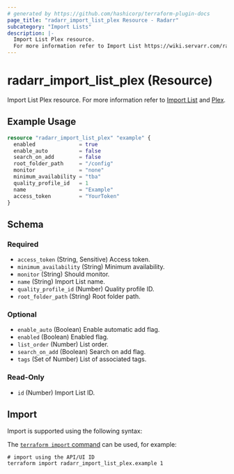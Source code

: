 ```yaml
---
# generated by https://github.com/hashicorp/terraform-plugin-docs
page_title: "radarr_import_list_plex Resource - Radarr"
subcategory: "Import Lists"
description: |-
  Import List Plex resource.
  For more information refer to Import List https://wiki.servarr.com/radarr/settings#import-lists and Plex https://wiki.servarr.com/radarr/supported#pleximport.
---
```


# radarr_import_list_plex (Resource)

<!-- subcategory:Import Lists -->
Import List Plex resource.
For more information refer to [Import List](https://wiki.servarr.com/radarr/settings#import-lists) and [Plex](https://wiki.servarr.com/radarr/supported#pleximport).

## Example Usage

```terraform
resource "radarr_import_list_plex" "example" {
  enabled              = true
  enable_auto          = false
  search_on_add        = false
  root_folder_path     = "/config"
  monitor              = "none"
  minimum_availability = "tba"
  quality_profile_id   = 1
  name                 = "Example"
  access_token         = "YourToken"
}
```

<!-- schema generated by tfplugindocs -->
## Schema

### Required

- `access_token` (String, Sensitive) Access token.
- `minimum_availability` (String) Minimum availability.
- `monitor` (String) Should monitor.
- `name` (String) Import List name.
- `quality_profile_id` (Number) Quality profile ID.
- `root_folder_path` (String) Root folder path.

### Optional

- `enable_auto` (Boolean) Enable automatic add flag.
- `enabled` (Boolean) Enabled flag.
- `list_order` (Number) List order.
- `search_on_add` (Boolean) Search on add flag.
- `tags` (Set of Number) List of associated tags.

### Read-Only

- `id` (Number) Import List ID.

## Import

Import is supported using the following syntax:

The [`terraform import` command](https://developer.hashicorp.com/terraform/cli/commands/import) can be used, for example:

```shell
# import using the API/UI ID
terraform import radarr_import_list_plex.example 1
```
